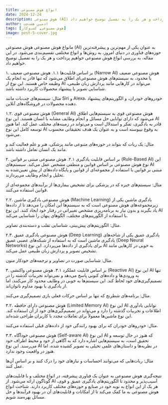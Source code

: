 ```yaml
---
title: انواع هوش مصنوعی
date: 2024-12-24
description: هوش مصنوعی (AI) به عنوان یکی از مهم‌ترین و پیشرفته‌ترین حوزه‌های فناوری در دنیای امروز، به روش‌ها و انواع مختلفی تقسیم‌بندی می‌شود. در این مقاله، به بررسی انواع هوش مصنوعی خواهیم پرداخت و هر یک را به تفصیل توضیح خواهیم داد.
author: ادمین هشت‌چت
tags: [هوش مصنوعی, کسب‌وکار]
image: post-5-cover.jpg
---
```


مانواع هوش مصنوعی
هوش مصنوعی (AI) به عنوان یکی از مهم‌ترین و پیشرفته‌ترین حوزه‌های فناوری در دنیای امروز، به روش‌ها و انواع مختلفی تقسیم‌بندی می‌شود. در این مقاله، به بررسی انواع هوش مصنوعی خواهیم پرداخت و هر یک را به تفصیل توضیح خواهیم داد.



۱. بر اساس قابلیت‌ها
۱.۱. هوش مصنوعی ضعیف (Narrow AI)
هوش مصنوعی ضعیف یا محدود، به سیستم‌های هوش مصنوعی‌ای اطلاق می‌شود که تنها قادر به انجام یک وظیفه خاص هستند. این نوع از AI می‌تواند در کارهایی مانند پردازش زبان طبیعی، شناسایی تصویر یا پیشنهاد محصولات کاربرد داشته باشد.



مثال: سیستم‌های چت‌بات مانند Siri و Alexa، خودروهای خودران، و الگوریتم‌های پیشنهاد دهنده محصولات در فروشگاه‌های آنلاین.

۱.۲. هوش مصنوعی قوی (General AI)
هوش مصنوعی قوی به سیستم‌هایی اطلاق می‌شود که دارای توانایی حل مسائل و انجام وظایف مشابه با انسان هستند. این نوع AI قادر به یادگیری، تفکر و استدلال است و می‌تواند در زمینه‌های مختلف عمل کند. اما هنوز توسعه کامل این نوع AI به وقوع نپیوسته است و به عنوان یک هدف تحقیقاتی محسوب می‌شود.

مثال: یک ربات که بتواند در حوزه‌های متنوعی مانند پزشکی، هنر و علم فعالیت کند و مانند یک انسان تعامل داشته باشد.

۲. بر اساس قابلیت یادگیری
۲.۱. هوش مصنوعی مبتنی بر قوانین (Rule-Based AI)
این نوع هوش مصنوعی بر اساس قوانین و منطقی مشخص عمل می‌کند. سیستم‌های AI مبتنی بر قوانین با استفاده از مجموعه‌ای از قوانین و پایگاه داده‌های از پیش تعیین‌شده به تحلیل و انجام وظایف می‌پردازند.

مثال: سیستم‌های خبره که در پزشکی برای تشخیص بیماری‌ها از برآیندهای مجموعه‌ای از قوانین استفاده می‌کنند.

۲.۲. هوش مصنوعی یادگیری ماشین (Machine Learning)
یادگیری ماشین یکی از زیرمجموعه‌های هوش مصنوعی است که به سیستم‌ها این امکان را می‌دهد تا از داده‌ها یاد بگیرند و بدون نیاز به برنامه‌ریزی مشخص تغییراتی در رفتار خود ایجاد کنند. این نوع AI با استفاده از الگوریتم‌های مختلف، الگوهای پنهان را شناسایی می‌کند.

مثال: الگوریتم‌های پیش‌بینی، شناسایی تقلب و دسته‌بندی تصاویر.

۲.۳. هوش مصنوعی یادگیری عمیق (Deep Learning)
یادگیری عمیق یکی از شاخه‌های یادگیری ماشین است که به استفاده از شبکه‌های عصبی عمیق (Deep Neural Networks) برای یادگیری از داده‌ها می‌پردازد. این نوع AI به خوبی در کارهایی مانند تشخیص تصویر و پردازش زبان طبیعی عمل می‌کند.

مثال: شناسایی صورت در تصاویر و ترجمه‌های خودکار متون.

۳. بر اساس قابلیت عملکرد
۳.۱. هوش مصنوعی واکنشی (Reactive AI)
این نوع AI تنها به ورودی‌ها و داده‌های کنونی پاسخ می‌دهد و نمی‌تواند تجربیات گذشته را در تصمیم‌گیری‌های خود لحاظ کند. این سیستم‌ها به خوبی در وظایف محدود کار می‌کنند، اما از یادگیری یا بهبود مداوم ناتوان‌اند.

مثال: برنامه‌های شطرنج که تنها بر اساس حرکات فعلی بازی تصمیم‌گیری می‌کنند.

۳.۲. هوش مصنوعی دارای حافظه (Limited Memory AI)
این نوع AI توانایی یادآوری اطلاعات و تجربیات گذشته را دارد و می‌تواند در تصمیم‌گیری‌های خود از آن استفاده کند. این نوع ماشین‌ها معمولاً برای تعاملات مجدد با کاربران طراحی شده‌اند.

مثال: خودروهای خودران که برای بهبود رانندگی خود از داده‌های قبلی استفاده می‌کنند.

۳.۳. هوش مصنوعی خودآگاه (Self-aware AI)
این نوع AI که هنوز در حال توسعه و تحقیق است، به سیستم‌هایی اشاره دارد که به آگاهی از خود و محیط اطراف خود می‌رسند. این نوع AI در نظریه‌ها و داستان‌های علمی تخیلی به تصویر کشیده شده، اما هنوز در واقعیت وجود ندارد.

مثال: ربات‌هایی که می‌توانند احساسات و نیازهای خود را درک کنند و بر اساس آن‌ها عمل کنند.

نتیجه‌گیری
هوش مصنوعی به عنوان یک فناوری پیشرفته، در انواع مختلف و با قابلیت‌های گوناگون ارائه می‌شود. از AI آسیب‌پذیر و محدود تا الگوریتم‌های یادگیری عمیق و قوی، هر یک از این انواع به نوبه خود در صنایع و حوزه‌های مختلف کاربرد دارند. شناخت انواع هوش مصنوعی به ما کمک می‌کند تا از امکانات و قابلیت‌های آن در بهبود فرآیندها و حل مسائل بهره‌مند شویم.
